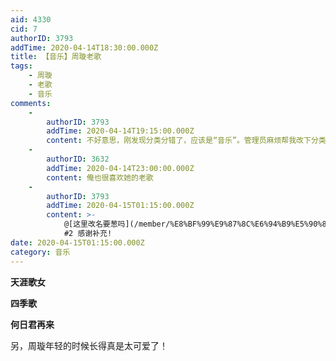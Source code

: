 ```yaml
---
aid: 4330
cid: 7
authorID: 3793
addTime: 2020-04-14T18:30:00.000Z
title: 【音乐】周璇老歌
tags:
    - 周璇
    - 老歌
    - 音乐
comments:
    -
        authorID: 3793
        addTime: 2020-04-14T19:15:00.000Z
        content: 不好意思，刚发现分类分错了，应该是“音乐”。管理员麻烦帮我改下分类。抱歉！
    -
        authorID: 3632
        addTime: 2020-04-14T23:00:00.000Z
        content: 俺也很喜欢她的老歌
    -
        authorID: 3793
        addTime: 2020-04-15T01:15:00.000Z
        content: >-
            @[这里改名要葱吗](/member/%E8%BF%99%E9%87%8C%E6%94%B9%E5%90%8D%E8%A6%81%E8%91%B1%E5%90%97)
            #2 感谢补充!
date: 2020-04-15T01:15:00.000Z
category: 音乐
---
```


**天涯歌女**

**四季歌**

**何日君再来**

另，周璇年轻的时候长得真是太可爱了！
